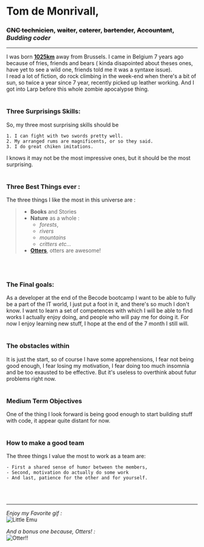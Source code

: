 
# Tom de Monrivall, 
### ~~CNC technicien~~, ~~waiter~~, ~~caterer~~, ~~bartender~~, ~~Accountant~~,  ***Budding coder***

---

I was born **[1025km][1]** away from Brussels. I came in Belgium 7 years ago because of fries, friends and bears ( kinda disapointed about theses ones, have yet to see a wild one, friends told me it was a syntaxe issue).
<br>
I read a lot of fiction, do rock climbing in the week-end when there's a bit of sun, so twice a year since 7 year, recently picked up leather working. And I got into Larp before this whole zombie apocalypse thing.
<br>
<br>
### **Three Surprisings Skills:**
So, my three most surprising skills should be

    1. I can fight with two swords pretty well.
    2. My arranged rums are magnificents, or so they said.
    3. I do great chiken imitations.

I knows it may not be the most impressive ones, but it should be the most surprising.
<br>
<br>
### **Three Best Things ever :**
The three things I like the most in this universe are : 

>* **Books** and Stories
>* **Nature** as a whole :
>    * *forests*, 
>    * *rivers* 
>    * *mountains*
>    * *critters etc...*
>* **[Otters][2]**, otters are awesome!
<br>
<br>

### **The Final goals:**

As a developer at the end of the Becode bootcamp I want to be able to fully be a part of the IT world, I just put a foot in it, and there's so much I don't know. I want to learn a set of competences with which I will be able to find works I actually enjoy doing, and people who will pay me for doing it. For now I enjoy learning new stuff, I hope at the end of the 7 month I still will.
<br>
<br>

### **The obstacles within**
It is just the start, so of course I have some apprehensions, I fear not being good enough, I fear losing my motivation, I fear doing too much insomnia and be too exausted to be effective. But it's useless to overthink about futur problems right now.
<br>
<br>

### **Medium Term Objectives**
One of the thing I look forward is being good enough to start building stuff with code, it appear quite distant for now.
<br>
<br>

### **How to make a good team**
The three things I value the most to work as a team are:

    - First a shared sense of humor between the members, 
    - Second, motivation do actually do some work  
    - And last, patience for the other and for yourself.
<br>
<br>

---
*Enjoy my Favorite gif :*
<br>
![Little Emu](https://thumbs.gfycat.com/AridAlienatedBaldeagle.webp)

*And a bonus one because, Otters! :*
<br>
![Otter!!](https://media1.tenor.com/images/422c9ab28be8dd24d7d6129bbfe67c36/tenor.gif?itemid=3546587)


[1]: <https://www.google.com/maps/dir/Ixelles/Montpellier,+France/@47.1329333,-0.2407177,6z/data=!3m1!4b1!4m14!4m13!1m5!1m1!1s0x47c3c49d464cf871:0x6ad2d087c927be75!2m2!1d4.3666294!2d50.8333432!1m5!1m1!1s0x12b6af0725dd9db1:0xad8756742894e802!2m2!1d3.876716!2d43.610769!3e0> "Journey to the Mountains, Sun and Sea"

[2]: <https://en.wikipedia.org/wiki/Otter> "Otters!!!"
